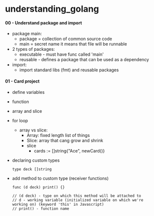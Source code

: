 # understanding_golang

#### 00 - Understand package and import

- package main:
  - package = collection of common source code
  - main = secret name it means that file will be runnable
- 2 types of packages:
  - executable - must have func called 'main'
  - reusable - defines a package that can be used as a dependency
- import:
  - import standard libs (fmt) and reusable packages

#### 01 - Card project

- define variables
- function
- array and slice
- for loop
  - array vs slice:
    - Array: fixed length list of things
    - Slice: array that cang grow and shrink
    - slice
      - cards := []string{"Ace", newCard()}
- declaring custom types
  ```
  type deck []string
  ```
- add method to custom type (receiver functions)

  ```
  func (d deck) print() {}

  // (d deck) - type on which this method will be attached to
  // d - working variable (initialized variable on which we're working on) (keyword 'this' in Javascript)
  // print() - function name
  ```
